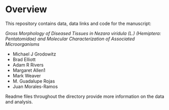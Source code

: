 # Overview

This repository contains data, data links and code for the manuscript:

_Gross Morphology of Diseased Tissues in Nezara viridula (L.) (Hemiptera: Pentatomidae) and Molecular Characterization of Associated Microorganisms_

* Michael J Grodowitz
* Brad Elliott
* Adam R Rivers
* Margaret Allen1
* Mark Weaver
* M. Guadalupe Rojas
* Juan Morales-Ramos

Readme files throughout the directory provide more information on the data
and analysis.
